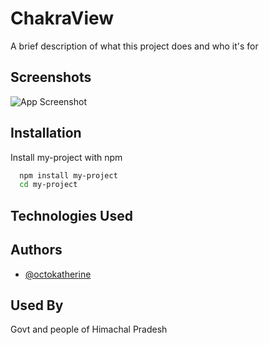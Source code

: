 
# ChakraView

A brief description of what this project does and who it's for


## Screenshots

![App Screenshot](https://via.placeholder.com/468x300?text=App+Screenshot+Here)


## Installation

Install my-project with npm

```bash
  npm install my-project
  cd my-project
```
    
## Technologies Used
## Authors

- [@octokatherine](https://www.github.com/octokatherine)


## Used By

Govt and people of Himachal Pradesh

